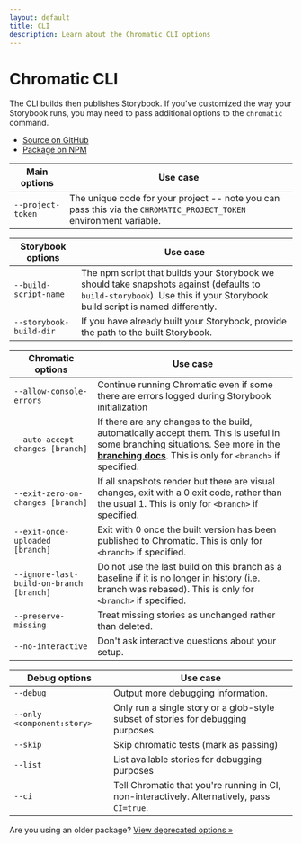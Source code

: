 ```yaml
---
layout: default
title: CLI
description: Learn about the Chromatic CLI options
---
```


# Chromatic CLI

The CLI builds then publishes Storybook. If you've customized the way your Storybook runs, you may need to pass additional options to the `chromatic` command.

- [Source on GitHub](https://github.com/chromaui/chromatic-cli#main-options)
- [Package on NPM](https://www.npmjs.com/package/chromatic)

| Main options      | Use case                                                                                                           |
| ----------------- | ------------------------------------------------------------------------------------------------------------------ |
| `--project-token` | The unique code for your project -- note you can pass this via the `CHROMATIC_PROJECT_TOKEN` environment variable. |

| Storybook options       | Use case                                                                                                                                                                  |
| ----------------------- | ------------------------------------------------------------------------------------------------------------------------------------------------------------------------- |
| `--build-script-name`   | The npm script that builds your Storybook we should take snapshots against (defaults to `build-storybook`). Use this if your Storybook build script is named differently. |
| `--storybook-build-dir` | If you have already built your Storybook, provide the path to the built Storybook.                                                                                        |

| Chromatic options                        | Use case                                                                                                                                                                                                                |
| ---------------------------------------- | ----------------------------------------------------------------------------------------------------------------------------------------------------------------------------------------------------------------------- |
| `--allow-console-errors`                 | Continue running Chromatic even if some there are errors logged during Storybook initialization                                                                                                                         |
| `--auto-accept-changes [branch]`         | If there are any changes to the build, automatically accept them. This is useful in some branching situations. See more in the [**branching docs**](branching-and-baselines). This is only for `<branch>` if specified. |
| `--exit-zero-on-changes [branch]`        | If all snapshots render but there are visual changes, exit with a 0 exit code, rather than the usual 1. This is only for `<branch>` if specified.                                                                       |
| `--exit-once-uploaded [branch]`          | Exit with 0 once the built version has been published to Chromatic. This is only for `<branch>` if specified.                                                                                                           |
| `--ignore-last-build-on-branch [branch]` | Do not use the last build on this branch as a baseline if it is no longer in history (i.e. branch was rebased). This is only for `<branch>` if specified.                                                               |
| `--preserve-missing`                     | Treat missing stories as unchanged rather than deleted.                                                                                                                                                                 |
| `--no-interactive`                       | Don't ask interactive questions about your setup.                                                                                                                                                                       |

| Debug options              | Use case                                                                                    |
| -------------------------- | ------------------------------------------------------------------------------------------- |
| `--debug`                  | Output more debugging information.                                                          |
| `--only <component:story>` | Only run a single story or a glob-style subset of stories for debugging purposes.           |
| `--skip`                   | Skip chromatic tests (mark as passing)                                                      |
| `--list`                   | List available stories for debugging purposes                                               |
| `--ci`                     | Tell Chromatic that you're running in CI, non-interactively. Alternatively, pass `CI=true`. |

Are you using an older package? [View deprecated options »](https://github.com/chromaui/chromatic-cli/#storybook-options)
